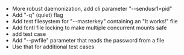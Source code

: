 * More robust daemonization, add cli parameter "--sendusr1=pid"
* Add "-q" (quiet) flag
* Add test filesystem for "--masterkey" containing an "It works!" file
* Add fcntl file locking to make multiple concurrent mounts safe
 * add test case
* Add "--pwfile" parameter that reads the password from a file
 * Use that for additional test cases
